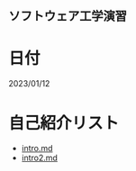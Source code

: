 ## ソフトウェア工学演習
# 日付
2023/01/12
# 自己紹介リスト
- [intro.md](https://github.com/m1zn0/hello-world/blob/6f9e3727a116ada2956b8f29113a8599e6947236/intro.md)
- [intro2.md](https://github.com/m1zn0/hello-world/blob/6f9e3727a116ada2956b8f29113a8599e6947236/intro2.md)
